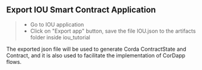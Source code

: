 
## Export IOU Smart Contract Application

> * Go to IOU application
> * Click on "Export app" button, save the file IOU.json to the artifacts folder inside iou_tutorial

The exported json file will be used to generate Corda ContractState and Contract, and it is also used to facilitate the implementation of CorDapp flows.
